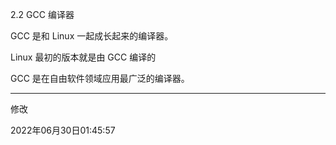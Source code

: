 2.2 GCC 编译器



GCC 是和 Linux 一起成长起来的编译器。

Linux 最初的版本就是由 GCC 编译的

GCC 是在自由软件领域应用最广泛的编译器。



---

修改

2022年06月30日01:45:57 

